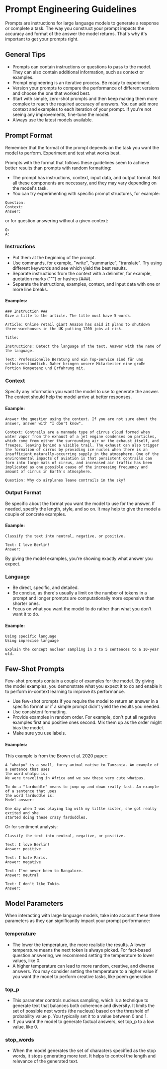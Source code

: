 # Prompt Engineering Guidelines

Prompts are instructions for large language models to generate a response or complete a task. The way you construct your prompt impacts the accuracy and format of the answer the model returns. That's why it's important to get your prompts right.

## General Tips

- Prompts can contain instructions or questions to pass to the model. They can also contain additional information, such as context or examples.
- Prompt engineering is an iterative process. Be ready to experiment.
- Version your prompts to compare the performance of different versions and choose the one that worked best.
- Start with simple, zero-shot prompts and then keep making them more complex to reach the required accuracy of answers. You can add more context and examples to each iteration of your prompt. If you're not seeing any improvements, fine-tune the model.
- Always use the latest models available.

## Prompt Format

Remember that the format of the prompt depends on the task you want the model to perform. Experiment and test what works best.

Prompts with the format that follows these guidelines seem to achieve better results than prompts with random formatting:

- The prompt has instructions, context, input data, and output format. Not all these components are necessary, and they may vary depending on the model's task.
- You can try experimenting with specific prompt structures, for example:

```
Question:
Context:
Answer:
```

or for question answering without a given context:

```
Q:
A:
```

### Instructions

- Put them at the beginning of the prompt.
- Use commands, for example, "write", "summarize", "translate". Try using different keywords and see which yield the best results.
- Separate instructions from the context with a delimiter, for example, quotation marks (""") or hashes (###).
- Separate the instructions, examples, context, and input data with one or more line breaks.

#### Examples:

```
### Instruction ###
Give a title to the article. The title must have 5 words.

Article: Online retail giant Amazon has said it plans to shutdown three warehouses in the UK putting 1200 jobs at risk.

Title:
```

```
Instructions: Detect the language of the text. Answer with the name of the language.

Text: Professionelle Beratung und ein Top-Service sind für uns selbstverständlich. Daher bringen unsere Mitarbeiter eine große Portion Kompetenz und Erfahrung mit.
```

### Context

Specify any information you want the model to use to generate the answer. The context should help the model arrive at better responses.

#### Example:

```
Answer the question using the context. If you are not sure about the answer, answer with "I don't know".

Context: Contrails are a manmade type of cirrus cloud formed when water vapor from the exhaust of a jet engine condenses on particles, which come from either the surrounding air or the exhaust itself, and freezes, leaving behind a visible trail. The exhaust can also trigger the formation of cirrus by providing ice nuclei when there is an insufficient naturally-occurring supply in the atmosphere. One of the environmental impacts of aviation is that persistent contrails can form into large mats of cirrus, and increased air traffic has been implicated as one possible cause of the increasing frequency and amount of cirrus in Earth's atmosphere.

Question: Why do airplanes leave contrails in the sky?
```

### Output Format

Be specific about the format you want the model to use for the answer. If needed, specify the length, style, and so on. It may help to give the model a couple of concrete examples.

#### Example:

```
Classify the text into neutral, negative, or positive.

Text: I love Berlin!
Answer:
```

By giving the model examples, you're showing exactly what answer you expect.

### Language

- Be direct, specific, and detailed.
- Be concise, as there's usually a limit on the number of tokens in a prompt and longer prompts are computationally more expensive than shorter ones.
- Focus on what you want the model to do rather than what you don't want it to do.

#### Example:

```
Using specific language
Using imprecise language

Explain the concept nuclear sampling in 3 to 5 sentences to a 10-year old.
```

## Few-Shot Prompts

Few-shot prompts contain a couple of examples for the model. By giving the model examples, you demonstrate what you expect it to do and enable it to perform in-context learning to improve its performance.

- Use few-shot prompts if you require the model to return an answer in a specific format or if a simple prompt didn't yield the results you needed.
- Use consistent formatting.
- Provide examples in random order. For example, don't put all negative examples first and positive ones second. Mix them up as the order might bias the model.
- Make sure you use labels.

#### Examples:

This example is from the Brown et al. 2020 paper:

```
A "whatpu" is a small, furry animal native to Tanzania. An example of a sentence that uses
the word whatpu is:
We were traveling in Africa and we saw these very cute whatpus.

To do a "farduddle" means to jump up and down really fast. An example of a sentence that uses
the word farduddle is:
Model answer:

One day when I was playing tag with my little sister, she got really excited and she
started doing these crazy farduddles.
```

Or for sentiment analysis:

```
Classify the text into neutral, negative, or positive.

Text: I love Berlin!
Answer: positive

Text: I hate Paris.
Answer: negative

Text: I've never been to Bangalore.
Answer: neutral

Text: I don't like Tokio.
Answer:
```

## Model Parameters

When interacting with large language models, take into account these three parameters as they can significantly impact your prompt performance:

### temperature

- The lower the temperature, the more realistic the results. A lower temperature means the next token is always picked. For fact-based question answering, we recommend setting the temperature to lower values, like 0.
- A higher temperature can lead to more random, creative, and diverse answers. You may consider setting the temperature to a higher value if you want the model to perform creative tasks, like poem generation.

### top_p

- This parameter controls nucleus sampling, which is a technique to generate text that balances both coherence and diversity. It limits the set of possible next words (the nucleus) based on the threshold of probability value p. You typically set it to a value between 0 and 1.
- If you want the model to generate factual answers, set top_p to a low value, like 0.

### stop_words

- When the model generates the set of characters specified as the stop words, it stops generating more text. It helps to control the length and relevance of the generated text.